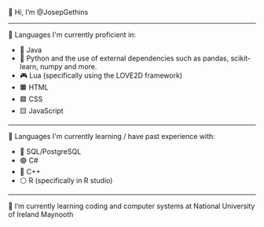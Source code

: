👋 Hi, I’m @JosepGethins

---

👀  Languages I'm currently proficient in:
  - 🍵 Java
  - 🐍 Python and the use of external dependencies such as pandas, scikit-learn, numpy and more.
  - 🎮 Lua (specifically using the LOVE2D framework)
  - 🟧 HTML
  - 🟪 CSS
  - 🟨 JavaScript

---

👀  Languages I'm currently learning / have past experience with:
  - 🔵 SQL/PostgreSQL
  - 🟣 C#
  - 🔷 C++
  - ⚪ R (specifically in R studio)

---

🌱 I’m currently learning coding and computer systems at National University of Ireland Maynooth
